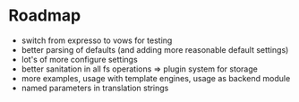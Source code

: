 Roadmap
========
* switch from expresso to vows for testing
* better parsing of defaults (and adding more reasonable default settings)
* lot's of more configure settings
* better sanitation in all fs operations => plugin system for storage
* more examples, usage with template engines, usage as backend module
* named parameters in translation strings
